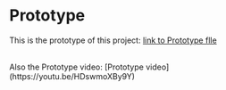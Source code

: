 # Prototype  
This is the prototype of this project:
[link to Prototype flle](https://www.figma.com/proto/uKw9XEhcZpmoh0ELK1Uwfm/Portflio-Sentinel-Prototype?node-id=0-1&t=DpdgMIcdNCqvHsHP-1)

<br>
Also the Prototype video:
[Prototype video](https://youtu.be/HDswmoXBy9Y)
